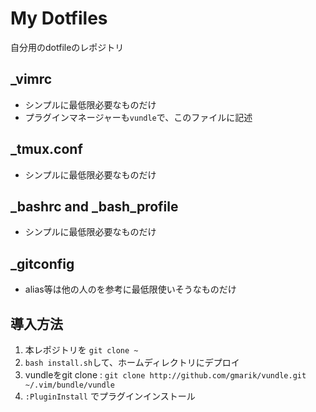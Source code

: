 # My Dotfiles

自分用のdotfileのレポジトリ

## \_vimrc

- シンプルに最低限必要なものだけ
- プラグインマネージャーも`vundle`で、このファイルに記述

## \_tmux.conf
- シンプルに最低限必要なものだけ

## _bashrc and \_bash\_profile
- シンプルに最低限必要なものだけ

## \_gitconfig
- alias等は他の人のを参考に最低限使いそうなものだけ

## 導入方法

1. 本レポジトリを `git clone ~` 
1. `bash install.sh`して、ホームディレクトリにデプロイ
1. vundleをgit clone : `git clone http://github.com/gmarik/vundle.git ~/.vim/bundle/vundle`
1. `:PluginInstall` でプラグインインストール

